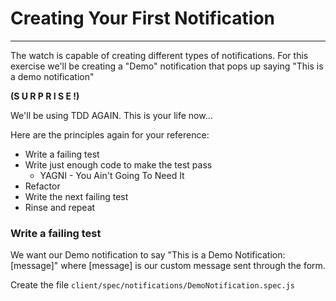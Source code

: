 # Creating Your First Notification
***
The watch is capable of creating different types of notifications. For this exercise we'll be creating a "Demo" notification that pops up saying "This is a demo notification"

**(S U R P R I S E !)**

 We'll be using TDD AGAIN. This is your life now...

Here are the principles again for your reference:

* Write a failing test
* Write just enough code to make the test pass
    * YAGNI - You Ain't Going To Need It
* Refactor
* Write the next failing test
* Rinse and repeat

### Write a failing test
We want our Demo notification to say "This is a Demo Notification: [message]" where [message] is our custom message sent through the form. 

Create the file `client/spec/notifications/DemoNotification.spec.js`


### 



